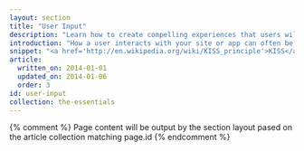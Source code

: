 ```yaml
---
layout: section
title: "User Input"
description: "Learn how to create compelling experiences that users will love to use. Create forms users can fill-out on any device. Make it easy, not painful, for users to touch content."
introduction: "How a user interacts with your site or app can often be make or break for the success of your project. Use our guides to learn how to create compelling experiences that users will love to use."
snippet: "<a href='http://en.wikipedia.org/wiki/KISS_principle'>KISS</a>. Touch, tap, click, and submit."
article:
  written_on: 2014-01-01
  updated_on: 2014-01-06
  order: 3
id: user-input
collection: the-essentials
---
```


{% comment %}
Page content will be output by the section layout pased on the article collection matching page.id
{% endcomment %}
